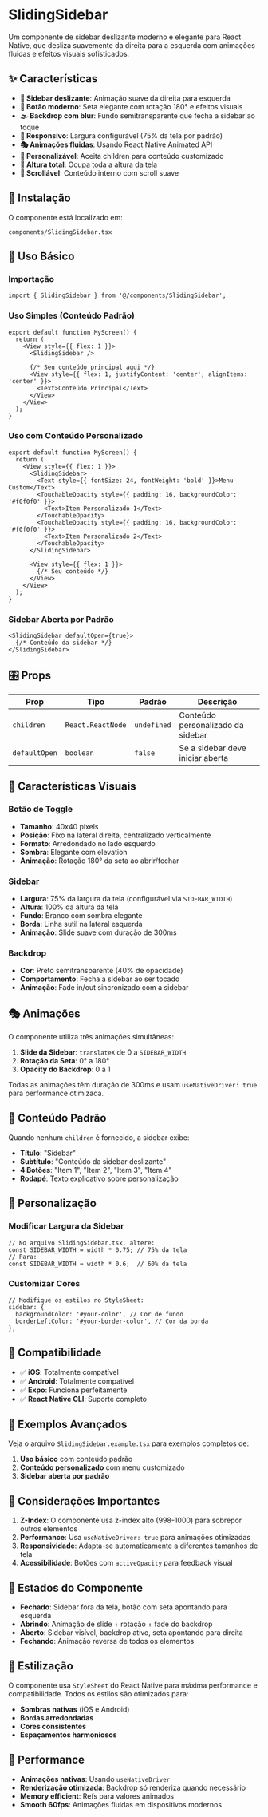# SlidingSidebar

Um componente de sidebar deslizante moderno e elegante para React Native, que desliza suavemente da direita para a esquerda com animações fluidas e efeitos visuais sofisticados.

## ✨ Características

- **🎯 Sidebar deslizante**: Animação suave da direita para esquerda
- **🎨 Botão moderno**: Seta elegante com rotação 180° e efeitos visuais
- **🌫️ Backdrop com blur**: Fundo semitransparente que fecha a sidebar ao toque
- **📱 Responsivo**: Largura configurável (75% da tela por padrão)
- **🎭 Animações fluidas**: Usando React Native Animated API
- **🔧 Personalizável**: Aceita children para conteúdo customizado
- **📏 Altura total**: Ocupa toda a altura da tela
- **🎪 Scrollável**: Conteúdo interno com scroll suave

## 🚀 Instalação

O componente está localizado em:
```
components/SlidingSidebar.tsx
```

## 📖 Uso Básico

### Importação
```tsx
import { SlidingSidebar } from '@/components/SlidingSidebar';
```

### Uso Simples (Conteúdo Padrão)
```tsx
export default function MyScreen() {
  return (
    <View style={{ flex: 1 }}>
      <SlidingSidebar />
      
      {/* Seu conteúdo principal aqui */}
      <View style={{ flex: 1, justifyContent: 'center', alignItems: 'center' }}>
        <Text>Conteúdo Principal</Text>
      </View>
    </View>
  );
}
```

### Uso com Conteúdo Personalizado
```tsx
export default function MyScreen() {
  return (
    <View style={{ flex: 1 }}>
      <SlidingSidebar>
        <Text style={{ fontSize: 24, fontWeight: 'bold' }}>Menu Custom</Text>
        <TouchableOpacity style={{ padding: 16, backgroundColor: '#f0f0f0' }}>
          <Text>Item Personalizado 1</Text>
        </TouchableOpacity>
        <TouchableOpacity style={{ padding: 16, backgroundColor: '#f0f0f0' }}>
          <Text>Item Personalizado 2</Text>
        </TouchableOpacity>
      </SlidingSidebar>
      
      <View style={{ flex: 1 }}>
        {/* Seu conteúdo */}
      </View>
    </View>
  );
}
```

### Sidebar Aberta por Padrão
```tsx
<SlidingSidebar defaultOpen={true}>
  {/* Conteúdo da sidebar */}
</SlidingSidebar>
```

## 🎛️ Props

| Prop | Tipo | Padrão | Descrição |
|------|------|--------|-----------|
| `children` | `React.ReactNode` | `undefined` | Conteúdo personalizado da sidebar |
| `defaultOpen` | `boolean` | `false` | Se a sidebar deve iniciar aberta |

## 🎨 Características Visuais

### Botão de Toggle
- **Tamanho**: 40x40 pixels
- **Posição**: Fixo na lateral direita, centralizado verticalmente
- **Formato**: Arredondado no lado esquerdo
- **Sombra**: Elegante com elevation
- **Animação**: Rotação 180° da seta ao abrir/fechar

### Sidebar
- **Largura**: 75% da largura da tela (configurável via `SIDEBAR_WIDTH`)
- **Altura**: 100% da altura da tela
- **Fundo**: Branco com sombra elegante
- **Borda**: Linha sutil na lateral esquerda
- **Animação**: Slide suave com duração de 300ms

### Backdrop
- **Cor**: Preto semitransparente (40% de opacidade)
- **Comportamento**: Fecha a sidebar ao ser tocado
- **Animação**: Fade in/out sincronizado com a sidebar

## 🎭 Animações

O componente utiliza três animações simultâneas:

1. **Slide da Sidebar**: `translateX` de 0 a `SIDEBAR_WIDTH`
2. **Rotação da Seta**: 0° a 180° 
3. **Opacity do Backdrop**: 0 a 1

Todas as animações têm duração de 300ms e usam `useNativeDriver: true` para performance otimizada.

## 🎪 Conteúdo Padrão

Quando nenhum `children` é fornecido, a sidebar exibe:

- **Título**: "Sidebar"
- **Subtítulo**: "Conteúdo da sidebar deslizante"
- **4 Botões**: "Item 1", "Item 2", "Item 3", "Item 4"
- **Rodapé**: Texto explicativo sobre personalização

## 🔧 Personalização

### Modificar Largura da Sidebar
```tsx
// No arquivo SlidingSidebar.tsx, altere:
const SIDEBAR_WIDTH = width * 0.75; // 75% da tela
// Para:
const SIDEBAR_WIDTH = width * 0.6;  // 60% da tela
```

### Customizar Cores
```tsx
// Modifique os estilos no StyleSheet:
sidebar: {
  backgroundColor: '#your-color', // Cor de fundo
  borderLeftColor: '#your-border-color', // Cor da borda
},
```

## 📱 Compatibilidade

- ✅ **iOS**: Totalmente compatível
- ✅ **Android**: Totalmente compatível
- ✅ **Expo**: Funciona perfeitamente
- ✅ **React Native CLI**: Suporte completo

## 🎯 Exemplos Avançados

Veja o arquivo `SlidingSidebar.example.tsx` para exemplos completos de:

1. **Uso básico** com conteúdo padrão
2. **Conteúdo personalizado** com menu customizado
3. **Sidebar aberta por padrão**

## 🚨 Considerações Importantes

1. **Z-Index**: O componente usa z-index alto (998-1000) para sobrepor outros elementos
2. **Performance**: Usa `useNativeDriver: true` para animações otimizadas
3. **Responsividade**: Adapta-se automaticamente a diferentes tamanhos de tela
4. **Acessibilidade**: Botões com `activeOpacity` para feedback visual

## 🔄 Estados do Componente

- **Fechado**: Sidebar fora da tela, botão com seta apontando para esquerda
- **Abrindo**: Animação de slide + rotação + fade do backdrop
- **Aberto**: Sidebar visível, backdrop ativo, seta apontando para direita
- **Fechando**: Animação reversa de todos os elementos

## 🎨 Estilização

O componente usa `StyleSheet` do React Native para máxima performance e compatibilidade. Todos os estilos são otimizados para:

- **Sombras nativas** (iOS e Android)
- **Bordas arredondadas**
- **Cores consistentes**
- **Espaçamentos harmoniosos**

## 🚀 Performance

- **Animações nativas**: Usando `useNativeDriver`
- **Renderização otimizada**: Backdrop só renderiza quando necessário
- **Memory efficient**: Refs para valores animados
- **Smooth 60fps**: Animações fluidas em dispositivos modernos